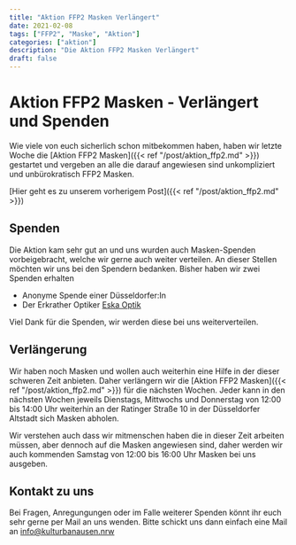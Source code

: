 ```yaml
---
title: "Aktion FFP2 Masken Verlängert"
date: 2021-02-08
tags: ["FFP2", "Maske", "Aktion"]
categories: ["aktion"]
description: "Die Aktion FFP2 Masken Verlängert"
draft: false
---
```


# Aktion FFP2 Masken - Verlängert und Spenden

Wie viele von euch sicherlich schon mitbekommen haben, haben wir letzte Woche die [Aktion FFP2 Masken]({{< ref "/post/aktion_ffp2.md" >}}) gestartet und vergeben an alle die darauf angewiesen sind unkompliziert und unbürokratisch FFP2 Masken.

[Hier geht es zu unserem vorherigem Post]({{< ref "/post/aktion_ffp2.md" >}})

## Spenden

Die Aktion kam sehr gut an und uns wurden auch Masken-Spenden vorbeigebracht, welche wir gerne auch weiter verteilen. An dieser Stellen möchten wir uns bei den Spendern bedanken. Bisher haben wir zwei Spenden erhalten
* Anonyme Spende einer Düsseldorfer:In
* Der Erkrather Optiker [Eska Optik](https://www.eskaoptik.de/) 

Viel Dank für die Spenden, wir werden diese bei uns weiterverteilen.

## Verlängerung

Wir haben noch Masken und wollen auch weiterhin eine Hilfe in der dieser schweren Zeit anbieten. Daher verlängern wir die [Aktion FFP2 Masken]({{< ref "/post/aktion_ffp2.md" >}}) für die nächsten Wochen. Jeder kann in den nächsten Wochen jeweils Dienstags, Mittwochs und Donnerstag von 12:00 bis 14:00 Uhr weiterhin an der Ratinger Straße 10 in der Düsseldorfer Altstadt sich Masken abholen.

Wir verstehen auch dass wir mitmenschen haben die in dieser Zeit arbeiten müssen, aber dennoch auf die Masken angewiesen sind, daher werden wir auch kommenden Samstag von 12:00 bis 16:00 Uhr Masken bei uns ausgeben.

## Kontakt zu uns

Bei Fragen, Anregungungen oder im Falle weiterer Spenden könnt ihr euch sehr gerne per Mail an uns wenden. Bitte schickt uns dann einfach eine Mail an info@kulturbanausen.nrw